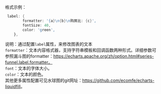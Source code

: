 格式示例：

```d
 label: {
        formatter: '{a}\n{b}\n购房比: {c}',
        fontSize: 40,
        color: 'green',
    },
```


说明：通过配置`label`属性，来修改图表的文本<br/>
`formatter`：文本内容格式器，支持字符串模板和回调函数两种形式。详细参数可参照漏斗图的formatter：https://echarts.apache.org/zh/option.html#series-funnel.label.formatter。<br/>
`font`：文本的字体大小。<br/>
`color`：文本的颜色。<br/>
其他更多属性配置可见水球图的git网址：<a href='https://github.com/ecomfe/echarts-liquidfill' target="_blank">https://github.com/ecomfe/echarts-liquidfill</a>。
